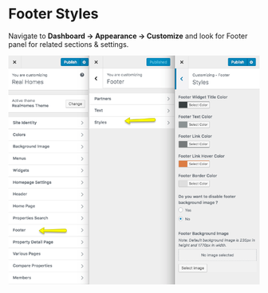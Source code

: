 # Footer Styles

Navigate to **Dashboard → Appearance → Customize** and look for Footer panel for related sections & settings.

![Footer Settings](images/home-setup/styles-settings-full.png)